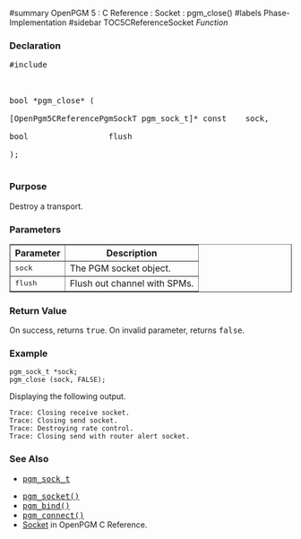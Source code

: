 ﻿#summary OpenPGM 5 : C Reference : Socket : pgm\_close()
#labels Phase-Implementation
#sidebar TOC5CReferenceSocket
_Function_
### Declaration ###
<pre>
#include <pgm/pgm.h><br>
<br>
bool *pgm_close* (<br>
[OpenPgm5CReferencePgmSockT pgm_sock_t]* const    sock,<br>
bool                 flush<br>
);<br>
</pre>

### Purpose ###
Destroy a transport.

### Parameters ###

<table cellpadding='5' border='1' cellspacing='0'>
<tr>
<th>Parameter</th>
<th>Description</th>
</tr>
<tr>
<td><tt>sock</tt></td>
<td>The PGM socket object.</td>
</tr><tr>
<td><tt>flush</tt></td>
<td>Flush out channel with SPMs.</td>
</tr>
</table>

### Return Value ###
On success, returns <tt>true</tt>.  On invalid parameter, returns <tt>false</tt>.


### Example ###
```
pgm_sock_t *sock;
pgm_close (sock, FALSE);
```
Displaying the following output.
```
Trace: Closing receive socket.
Trace: Closing send socket.
Trace: Destroying rate control.
Trace: Closing send with router alert socket.
```


### See Also ###
  * <tt><a href='OpenPgm5CReferencePgmSockT.md'>pgm_sock_t</a></tt><br>
<ul><li><tt><a href='OpenPgm5CReferencePgmSocket.md'>pgm_socket()</a></tt><br>
</li><li><tt><a href='OpenPgm5CReferencePgmBind.md'>pgm_bind()</a></tt><br>
</li><li><tt><a href='OpenPgm5CReferencePgmConnect.md'>pgm_connect()</a></tt><br>
</li><li><a href='OpenPgm5CReferenceSocket.md'>Socket</a> in OpenPGM C Reference.